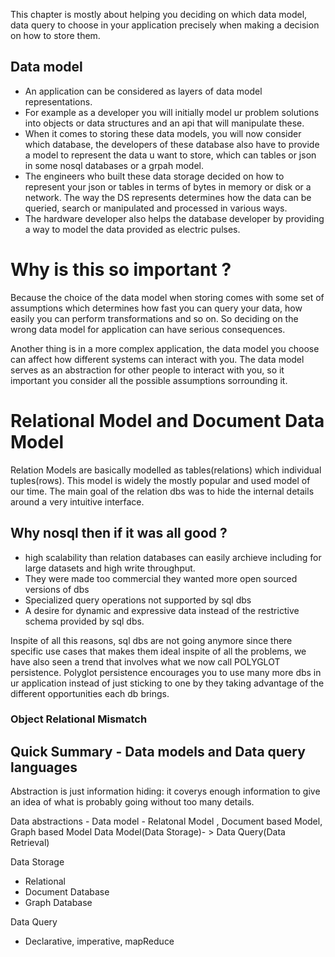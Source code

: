 
This chapter is mostly about helping you deciding on which data model, data query to choose in your application precisely when making a decision on how to store them.

## Data model
- An application can be considered as layers of data model representations.
- For example as a developer you will initially model ur problem solutions into objects or data structures and an  api that will manipulate these.
- When it comes to storing these data models, you will now consider which database, the developers of these database also 
have to provide a model to represent the data u want to store, which can tables or json in some nosql databases or a grpah model.
- The engineers who built these data storage decided on how to represent your json or tables in terms of bytes in memory or disk or a network. 
The way the DS represents determines how the data can be queried, search or manipulated and processed in various ways. 
- The hardware developer also helps the database developer by providing a way to model the data provided as electric pulses. 




# Why is this so important ?
Because the choice of the data model when storing comes with some set of assumptions which determines how fast you can query your data, how easily you can perform transformations and so on. 
So deciding on the wrong data model for application can have serious consequences.

Another thing is in a more complex application, the data model you choose can affect how different systems can interact with you. The data model serves as an abstraction for other people to interact with you, so it important you consider all the possible assumptions sorrounding it.


# Relational Model and Document Data Model
Relation Models are basically modelled as tables(relations) which individual tuples(rows). This model is widely the mostly
popular and used model of our time.  The main goal of the relation dbs was to hide the internal details around a very intuitive interface.

## Why nosql then if it was all good ?
 - high scalability than relation databases can easily archieve including for large datasets and high write throughput.
 - They were made too commercial they wanted more open sourced versions of dbs
 - Specialized query operations not supported by sql dbs
 - A desire for dynamic and expressive data  instead of the restrictive schema provided by sql dbs.
 
 Inspite of all this reasons, sql dbs are not going anymore since there specific use cases that makes them ideal inspite of all the problems, we have also seen a trend that involves what we now call POLYGLOT persistence. Polyglot persistence encourages you to use many more dbs in ur application instead of just sticking to one by they taking advantage of the different opportunities each db brings. 
 
### Object Relational Mismatch
 
 
 
 
## Quick Summary - Data models and Data query languages
Abstraction is just information hiding: it coverys enough information to give an idea of what is probably going without too many details.

Data abstractions - 
Data model  -  Relatonal Model , Document based Model, Graph based Model
Data Model(Data Storage)- > Data Query(Data Retrieval)

Data Storage
 -  Relational
 -  Document Database
 -  Graph Database 
 
Data Query 
 -  Declarative, imperative, mapReduce





